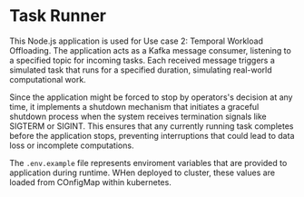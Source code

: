 # Task Runner
This Node.js application is used for Use case 2: Temporal Workload Offloading. The application acts as a Kafka message consumer, listening to a specified topic for incoming tasks. Each received message triggers a simulated task that runs for a specified duration, simulating real-world computational work.

Since the application might be forced to stop by operators's decision at any time, it implements a shutdown mechanism that initiates a graceful shutdown process when the system receives termination signals like SIGTERM or SIGINT. This ensures that any currently running task completes before the application stops, preventing interruptions that could lead to data loss or incomplete computations.

The `.env.example` file represents enviroment variables that are provided to application during runtime. WHen deployed to cluster, these values are loaded from COnfigMap within kubernetes.